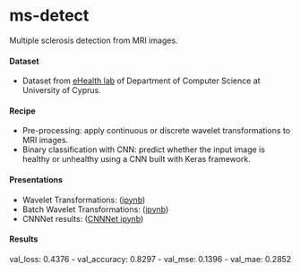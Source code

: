 # ms-detect
Multiple sclerosis detection from MRI images.

#### Dataset
 - Dataset from [eHealth lab](http://www.medinfo.cs.ucy.ac.cy/index.php/facilities/32-software/218-datasets) of Department of Computer Science at University of Cyprus.

#### Recipe
 - Pre-processing: apply continuous or discrete wavelet transformations to MRI images.
 - Binary classification with CNN: predict whether the input image is healthy or unhealthy using a CNN built with Keras framework.

#### Presentations
 - Wavelet Transformations: ([ipynb](presentations/preprocessing/mswavelet_presentation.ipynb)) 
 - Batch Wavelet Transformations: ([ipynb](presentations/preprocessing/dataset_preprocessing_batch.ipynb))
 - CNNNet results: ([CNNNet ipynb](presentations/cnn/cnnnet_results.ipynb))

#### Results
val_loss: 0.4376 - val_accuracy: 0.8297 - val_mse: 0.1396 - val_mae: 0.2852
